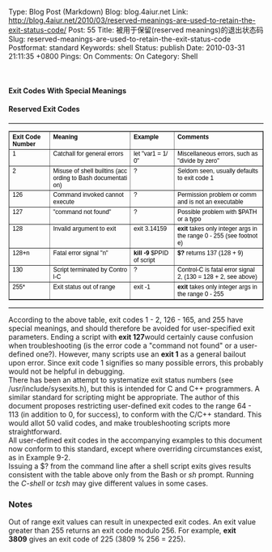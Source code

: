 Type: Blog Post (Markdown)
Blog: blog.4aiur.net
Link: http://blog.4aiur.net/2010/03/reserved-meanings-are-used-to-retain-the-exit-status-code/
Post: 55
Title: 被用于保留(reserved meanings)的退出状态码
Slug: reserved-meanings-are-used-to-retain-the-exit-status-code
Postformat: standard
Keywords: shell
Status: publish
Date: 2010-03-31 21:11:35 +0800
Pings: On
Comments: On
Category: Shell

<p>&nbsp;</p>
<h4>Exit Codes With Special Meanings</h4>
<h4>Reserved Exit Codes</h4>
<hr style="height: 1px; border-top-width: 1px; border-right-width: 0px; border-bottom-width: 0px; border-left-width: 0px; border-style: initial; border-color: initial; border-top-style: solid; border-top-color: rgb(204, 204, 204); " />
<table border="1" style="font-family: Tahoma, Arial; color: rgb(0, 0, 0); font-size: 12px; ">
	<tbody>
		<tr>
			<th align="left" valign="top">Exit Code Number</th>
			<th align="left" valign="top">Meaning</th>
			<th align="left" valign="top">Example</th>
			<th align="left" valign="top">Comments</th>
		</tr>
	</tbody>
	<tbody>
		<tr>
			<td align="left" style="word-break: break-all; " valign="top">1</td>
			<td align="left" style="word-break: break-all; " valign="top">Catchall for general errors</td>
			<td align="left" style="word-break: break-all; " valign="top">let &quot;var1 = 1/0&quot;</td>
			<td align="left" style="word-break: break-all; " valign="top">Miscellaneous errors, such as &quot;divide by zero&quot;</td>
		</tr>
		<tr>
			<td align="left" style="word-break: break-all; " valign="top">2</td>
			<td align="left" style="word-break: break-all; " valign="top">Misuse of shell builtins (according to Bash documentation)</td>
			<td align="left" style="word-break: break-all; " valign="top">?</td>
			<td align="left" style="word-break: break-all; " valign="top">Seldom seen, usually defaults to exit code 1</td>
		</tr>
		<tr>
			<td align="left" style="word-break: break-all; " valign="top">126</td>
			<td align="left" style="word-break: break-all; " valign="top">Command invoked cannot execute</td>
			<td align="left" style="word-break: break-all; " valign="top">?</td>
			<td align="left" style="word-break: break-all; " valign="top">Permission problem or command is not an executable</td>
		</tr>
		<tr>
			<td align="left" style="word-break: break-all; " valign="top">127</td>
			<td align="left" style="word-break: break-all; " valign="top">&quot;command not found&quot;</td>
			<td align="left" style="word-break: break-all; " valign="top">?</td>
			<td align="left" style="word-break: break-all; " valign="top">Possible problem with $PATH or a typo</td>
		</tr>
		<tr>
			<td align="left" style="word-break: break-all; " valign="top">128</td>
			<td align="left" style="word-break: break-all; " valign="top">Invalid argument to exit</td>
			<td align="left" style="word-break: break-all; " valign="top">exit 3.14159</td>
			<td align="left" style="word-break: break-all; " valign="top"><strong>exit</strong>&nbsp;takes only integer args in the range 0 - 255 (see footnote)</td>
		</tr>
		<tr>
			<td align="left" style="word-break: break-all; " valign="top">128+n</td>
			<td align="left" style="word-break: break-all; " valign="top">Fatal error signal &quot;n&quot;</td>
			<td align="left" style="word-break: break-all; " valign="top"><strong>kill -9</strong>&nbsp;$PPID of script</td>
			<td align="left" style="word-break: break-all; " valign="top"><strong>$?</strong>&nbsp;returns 137 (128 + 9)</td>
		</tr>
		<tr>
			<td align="left" style="word-break: break-all; " valign="top">130</td>
			<td align="left" style="word-break: break-all; " valign="top">Script terminated by Control-C</td>
			<td align="left" style="word-break: break-all; " valign="top">?</td>
			<td align="left" style="word-break: break-all; " valign="top">Control-C is fatal error signal 2, (130 = 128 + 2, see above)</td>
		</tr>
		<tr>
			<td align="left" style="word-break: break-all; " valign="top">255*</td>
			<td align="left" style="word-break: break-all; " valign="top">Exit status out of range</td>
			<td align="left" style="word-break: break-all; " valign="top">exit -1</td>
			<td align="left" style="word-break: break-all; " valign="top"><strong>exit</strong>&nbsp;takes only integer args in the range 0 - 255</td>
		</tr>
	</tbody>
</table>
<hr style="height: 1px; border-top-width: 1px; border-right-width: 0px; border-bottom-width: 0px; border-left-width: 0px; border-style: initial; border-color: initial; border-top-style: solid; border-top-color: rgb(204, 204, 204); " />
<div>According to the above table, exit codes 1 - 2, 126 - 165, and 255 have special meanings, and should therefore be avoided for user-specified exit parameters. Ending a script with&nbsp;<strong>exit 127</strong>would certainly cause confusion when troubleshooting (is the error code a &quot;command not found&quot; or a user-defined one?). However, many scripts use an&nbsp;<strong>exit 1</strong>&nbsp;as a general bailout upon error. Since exit code 1 signifies so many possible errors, this probably would not be helpful in debugging.</div>
<div>There has been an attempt to systematize exit status numbers (see /usr/include/sysexits.h), but this is intended for C and C++ programmers. A similar standard for scripting might be appropriate. The author of this document proposes restricting user-defined exit codes to the range 64 - 113 (in addition to 0, for success), to conform with the C/C++ standard. This would allot 50 valid codes, and make troubleshooting scripts more straightforward.</div>
<div>All user-defined exit codes in the accompanying examples to this document now conform to this standard, except where overriding circumstances exist, as in Example 9-2.</div>
<div>Issuing a $? from the command line after a shell script exits gives results consistent with the table above only from the Bash or&nbsp;<em>sh</em>&nbsp;prompt. Running the&nbsp;<em>C-shell</em>&nbsp;or&nbsp;<em>tcsh</em>&nbsp;may give different values in some cases.</div>
<h3>Notes</h3>
<div>Out of range exit values can result in unexpected exit codes. An exit value greater than 255 returns an exit code modulo 256. For example,&nbsp;<strong>exit 3809</strong>&nbsp;gives an exit code of 225 (3809 % 256 = 225).</div>
